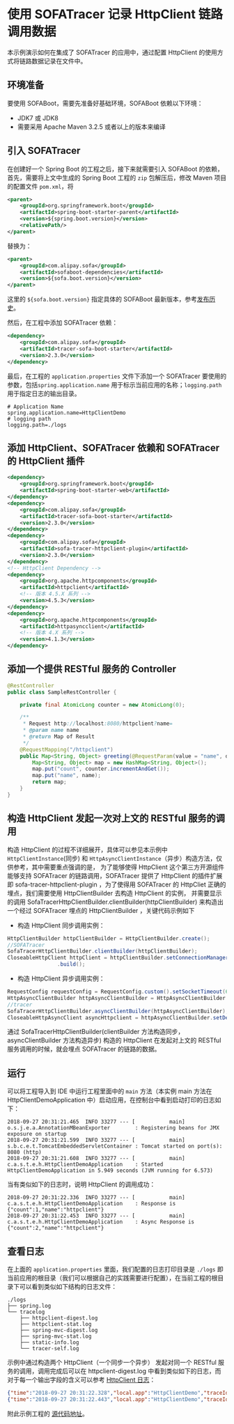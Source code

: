 # 使用 SOFATracer 记录 HttpClient 链路调用数据

本示例演示如何在集成了 SOFATracer 的应用中，通过配置 HttpClient 的使用方式将链路数据记录在文件中。

## 环境准备

要使用 SOFABoot，需要先准备好基础环境，SOFABoot 依赖以下环境：
- JDK7 或 JDK8
- 需要采用 Apache Maven 3.2.5 或者以上的版本来编译

## 引入 SOFATracer

在创建好一个 Spring Boot 的工程之后，接下来就需要引入 SOFABoot 的依赖，首先，需要将上文中生成的 Spring Boot 工程的 `zip` 包解压后，修改 Maven 项目的配置文件 `pom.xml`，将

```xml
<parent>
    <groupId>org.springframework.boot</groupId>
    <artifactId>spring-boot-starter-parent</artifactId>
    <version>${spring.boot.version}</version>
    <relativePath/>
</parent>
```

替换为：

```xml
<parent>
    <groupId>com.alipay.sofa</groupId>
    <artifactId>sofaboot-dependencies</artifactId>
    <version>${sofa.boot.version}</version>
</parent>
```
这里的 `${sofa.boot.version}` 指定具体的 SOFABoot 最新版本，参考[发布历史](https://github.com/alipay/sofa-boot/releases)。 

然后，在工程中添加 SOFATracer 依赖：

```xml
<dependency>
    <groupId>com.alipay.sofa</groupId>
    <artifactId>tracer-sofa-boot-starter</artifactId>
    <version>2.3.0</version>
</dependency>
```

最后，在工程的 `application.properties` 文件下添加一个 SOFATracer 要使用的参数，包括`spring.application.name` 用于标示当前应用的名称；`logging.path` 用于指定日志的输出目录。

```properties
# Application Name
spring.application.name=HttpClientDemo
# logging path
logging.path=./logs
```

## 添加 HttpClient、SOFATracer 依赖和 SOFATracer 的 HttpClient 插件

```xml
<dependency>
    <groupId>org.springframework.boot</groupId>
    <artifactId>spring-boot-starter-web</artifactId>
</dependency>
<dependency>
    <groupId>com.alipay.sofa</groupId>
    <artifactId>tracer-sofa-boot-starter</artifactId>
    <version>2.3.0</version>
</dependency>
<dependency>
    <groupId>com.alipay.sofa</groupId>
    <artifactId>sofa-tracer-httpclient-plugin</artifactId>
    <version>2.3.0</version>
</dependency>
<!-- HttpClient Dependency -->
<dependency>
    <groupId>org.apache.httpcomponents</groupId>
    <artifactId>httpclient</artifactId>
    <!-- 版本 4.5.X 系列 -->
    <version>4.5.3</version>
</dependency>
<dependency>
    <groupId>org.apache.httpcomponents</groupId>
    <artifactId>httpasyncclient</artifactId>
    <!-- 版本 4.X 系列 -->
    <version>4.1.3</version>
</dependency>
```


## 添加一个提供 RESTful 服务的 Controller

```java
@RestController
public class SampleRestController {

    private final AtomicLong counter = new AtomicLong(0);

    /**
     * Request http://localhost:8080/httpclient?name=
     * @param name name
     * @return Map of Result
     */
    @RequestMapping("/httpclient")
    public Map<String, Object> greeting(@RequestParam(value = "name", defaultValue = "httpclient") String name) {
        Map<String, Object> map = new HashMap<String, Object>();
        map.put("count", counter.incrementAndGet());
        map.put("name", name);
        return map;
    }
}
```


## 构造 HttpClient 发起一次对上文的 RESTful 服务的调用

构造 HttpClient 的过程不详细展开，具体可以参见本示例中 `HttpClientInstance`(同步) 和 `HttpAsyncClientInstance`（异步）构造方法，仅供参考，其中需要重点强调的是，
为了能够使得 HttpClient 这个第三方开源组件能够支持  SOFATracer 的链路调用，SOFATracer 提供了 HttpClient 的插件扩展即 sofa-tracer-httpclient-plugin ，为了使得用 SOFATracer 的 HttpCliet 正确的埋点，我们需要使用 HttpClientBuilder 去构造 HttpClient 的实例，
并需要显示的调用 SofaTracerHttpClientBuilder.clientBuilder(httpClientBuilder) 来构造出一个经过 SOFATracer 埋点的 HttpClientBuilder ，关键代码示例如下

* 构造 HttpClient 同步调用实例：

```java
HttpClientBuilder httpClientBuilder = HttpClientBuilder.create();
//SOFATracer
SofaTracerHttpClientBuilder.clientBuilder(httpClientBuilder);
CloseableHttpClient httpClient = httpClientBuilder.setConnectionManager(connManager).disableAutomaticRetries()
                .build();
```

* 构造 HttpClient 异步调用实例：

```java
RequestConfig requestConfig = RequestConfig.custom().setSocketTimeout(6000).setConnectTimeout(6000).setConnectionRequestTimeout(6000).build();
HttpAsyncClientBuilder httpAsyncClientBuilder = HttpAsyncClientBuilder.create();
//tracer
SofaTracerHttpClientBuilder.asyncClientBuilder(httpAsyncClientBuilder);
CloseableHttpAsyncClient asyncHttpclient = httpAsyncClientBuilder.setDefaultRequestConfig(requestConfig).build();
```

通过 SofaTracerHttpClientBuilder(clientBuilder 方法构造同步，asyncClientBuilder 方法构造异步) 构造的 HttpClient 在发起对上文的 RESTful 服务调用的时候，就会埋点 SOFATracer 的链路的数据。

## 运行

可以将工程导入到 IDE 中运行工程里面中的 `main` 方法（本实例 main 方法在 HttpClientDemoApplication 中）启动应用，在控制台中看到启动打印的日志如下：

```
2018-09-27 20:31:21.465  INFO 33277 --- [           main] o.s.j.e.a.AnnotationMBeanExporter        : Registering beans for JMX exposure on startup
2018-09-27 20:31:21.599  INFO 33277 --- [           main] s.b.c.e.t.TomcatEmbeddedServletContainer : Tomcat started on port(s): 8080 (http)
2018-09-27 20:31:21.608  INFO 33277 --- [           main] c.a.s.t.e.h.HttpClientDemoApplication    : Started HttpClientDemoApplication in 5.949 seconds (JVM running for 6.573)
```

当有类似如下的日志时，说明 HttpClient 的调用成功：

```
2018-09-27 20:31:22.336  INFO 33277 --- [           main] c.a.s.t.e.h.HttpClientDemoApplication    : Response is {"count":1,"name":"httpclient"}
2018-09-27 20:31:22.453  INFO 33277 --- [           main] c.a.s.t.e.h.HttpClientDemoApplication    : Async Response is {"count":2,"name":"httpclient"}
```


## 查看日志

在上面的 `application.properties` 里面，我们配置的日志打印目录是 `./logs` 即当前应用的根目录（我们可以根据自己的实践需要进行配置），在当前工程的根目录下可以看到类似如下结构的日志文件：

```
./logs
├── spring.log
└── tracelog
    ├── httpclient-digest.log
    ├── httpclient-stat.log
    ├── spring-mvc-digest.log
    ├── spring-mvc-stat.log
    ├── static-info.log
    └── tracer-self.log

```

示例中通过构造两个 HttpClient（一个同步一个异步） 发起对同一个 RESTful 服务的调用，调用完成后可以在 httpclient-digest.log 中看到类似如下的日志，而对于每一个输出字段的含义可以参考 [HttpClient 日志](https://www.sofastack.tech/sofa-tracer/docs/HttpClient)：

```json
{"time":"2018-09-27 20:31:22.328","local.app":"HttpClientDemo","traceId":"0a0fe8801538051482054100133277","spanId":"0","request.url":"http://localhost:8080/httpclient","method":"GET","result.code":"200","req.size.bytes":0,"resp.size.bytes":-1,"time.cost.milliseconds":274,"current.thread.name":"main","remote.app":"","baggage":""}
{"time":"2018-09-27 20:31:22.443","local.app":"HttpClientDemo","traceId":"0a0fe8801538051482410100233277","spanId":"0","request.url":"http://localhost:8080/httpclient","method":"GET","result.code":"200","req.size.bytes":0,"resp.size.bytes":-1,"time.cost.milliseconds":33,"current.thread.name":"I/O dispatcher 1","remote.app":"","baggage":""}
```

附此示例工程的 [源代码地址](https://github.com/alipay/sofa-tracer/tree/master/tracer-samples/tracer-sample-with-httpclient)。


